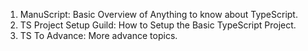 01. ManuScript:
Basic Overview of Anything to know about TypeScript.  
02. TS Project Setup Guild:
How to Setup the Basic TypeScript Project.  
02. TS To Advance:
More advance topics.
